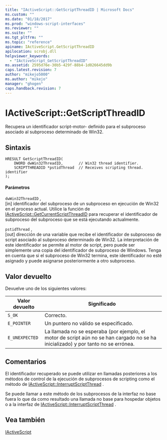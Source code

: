 ```yaml
---
title: "IActiveScript::GetScriptThreadID | Microsoft Docs"
ms.custom: ""
ms.date: "01/18/2017"
ms.prod: "windows-script-interfaces"
ms.reviewer: ""
ms.suite: ""
ms.tgt_pltfrm: ""
ms.topic: "reference"
apiname: IActiveScript.GetScriptThreadID
apilocation: scrobj.dll
helpviewer_keywords: 
  - "IActiveScript_GetScriptThreadID"
ms.assetid: 2595d76e-30b5-429f-88b4-1d026645dd9b
caps.latest.revision: 7
author: "mikejo5000"
ms.author: "mikejo"
manager: "ghogen"
caps.handback.revision: 7
---
```

# IActiveScript::GetScriptThreadID
Recupera un identificador script\-motor\- definido para el subproceso asociado al subproceso determinado de Win32.  
  
## Sintaxis  
  
```  
HRESULT GetScriptThreadID(  
    DWORD dwWin32ThreadID,       // Win32 thread identifier.  
    SCRIPTTHREADID *pstidThread  // Receives scripting thread. identifier  
);  
```  
  
#### Parámetros  
 `dwWin32ThreadID` ,  
 \[in\] identificador del subproceso de un subproceso en ejecución de Win32 en el proceso actual.  Utilice la función de [IActiveScript::GetCurrentScriptThreadID](../../winscript/reference/iactivescript-getcurrentscriptthreadid.md) para recuperar el identificador de subproceso del subproceso que se está ejecutando actualmente.  
  
 `pstidThread` ,  
 \[out\] dirección de una variable que recibe el identificador de subproceso de script asociado al subproceso determinado de Win32.  La interpretación de este identificador se permite al motor de script, pero puede ser simplemente una copia del identificador de subproceso de Windows.  Tenga en cuenta que si el subproceso de Win32 termina, este identificador no esté asignado y puede asignarse posteriormente a otro subproceso.  
  
## Valor devuelto  
 Devuelve uno de los siguientes valores:  
  
|Valor devuelto|Significado|  
|--------------------|-----------------|  
|`S_OK`|Correcto.|  
|`E_POINTER`|Un puntero no válido se especificado.|  
|`E_UNEXPECTED`|La llamada no se esperaba \(por ejemplo, el motor de script aún no se han cargado no se ha inicializado\) y por tanto no se errónea.|  
  
## Comentarios  
 El identificador recuperado se puede utilizar en llamadas posteriores a los métodos de control de la ejecución de subprocesos de scripting como el método de [IActiveScript::InterruptScriptThread](../../winscript/reference/iactivescript-interruptscriptthread.md) .  
  
 Se puede llamar a este método de los subprocesos de la interfaz no base fuera lo que da como resultado una llamada no base para hospedar objetos o a la interfaz de [IActiveScript::InterruptScriptThread](../../winscript/reference/iactivescript-interruptscriptthread.md) .  
  
## Vea también  
 [IActiveScript](../../winscript/reference/iactivescript.md)